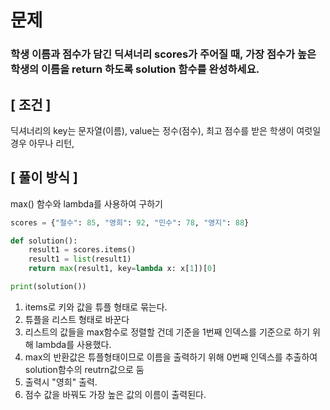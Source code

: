 # 문제
### 학생 이름과 점수가 담긴 딕셔너리 scores가 주어질 때, 가장 점수가 높은 학생의 이름을 return 하도록 solution 함수를 완성하세요.

## [ 조건 ]
딕셔너리의 key는 문자열(이름), value는 정수(점수),
최고 점수를 받은 학생이 여럿일 경우 아무나 리턴,

## [ 풀이 방식 ]
max() 함수와 lambda를 사용하여 구하기

```python
scores = {"철수": 85, "영희": 92, "민수": 78, "영지": 88}

def solution():
    result1 = scores.items()
    result1 = list(result1)
    return max(result1, key=lambda x: x[1])[0]

print(solution())
```

1. items로 키와 값을 튜플 형태로 묶는다.
2. 튜플을 리스트 형태로 바꾼다
3. 리스트의 값들을 max함수로 정렬할 건데 기준을 1번째 인덱스를 기준으로 하기 위해 lambda를 사용했다.
4. max의 반환값은 튜플형태이므로 이름을 출력하기 위해 0번째 인덱스를 추출하여 solution함수의 reutrn값으로 둠
5. 출력시 "영희" 출력.
6. 점수 값을 바꿔도 가장 높은 값의 이름이 출력된다.
